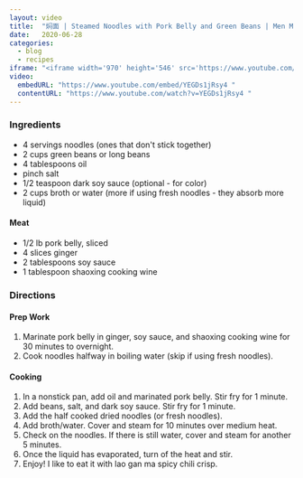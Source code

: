 ```yaml
---
layout: video
title:  "焖面 | Steamed Noodles with Pork Belly and Green Beans | Men Mian"
date:   2020-06-28
categories:
  - blog
  - recipes
iframe: "<iframe width='970' height='546' src='https://www.youtube.com/embed/YEGDs1jRsy4 ' frameborder='0' allow='accelerometer; autoplay; encrypted-media; gyroscope; picture-in-picture' allowfullscreen></iframe>"
video:
  embedURL: "https://www.youtube.com/embed/YEGDs1jRsy4 "
  contentURL: "https://www.youtube.com/watch?v=YEGDs1jRsy4 "
---
```


### Ingredients
* 4 servings noodles (ones that don't stick together)
* 2 cups green beans or long beans
* 4 tablespoons oil
* pinch salt
* 1/2 teaspoon dark soy sauce (optional - for color)
* 2 cups broth or water (more if using fresh noodles - they absorb more liquid)

#### Meat
* 1/2 lb pork belly, sliced
* 4 slices ginger
* 2 tablespoons soy sauce
* 1 tablespoon shaoxing cooking wine

### Directions
#### Prep Work
1. Marinate pork belly in ginger, soy sauce, and shaoxing cooking wine for 30 minutes to overnight.
2. Cook noodles halfway in boiling water (skip if using fresh noodles).

#### Cooking
1. In a nonstick pan, add oil and marinated pork belly. Stir fry for 1 minute.
2. Add beans, salt, and dark soy sauce. Stir fry for 1 minute.
3. Add the half cooked dried noodles (or fresh noodles).
4. Add broth/water. Cover and steam for 10 minutes over medium heat.
5. Check on the noodles. If there is still water, cover and steam for another 5 minutes.
6. Once the liquid has evaporated, turn of the heat and stir.
7. Enjoy! I like to eat it with lao gan ma spicy chili crisp.

